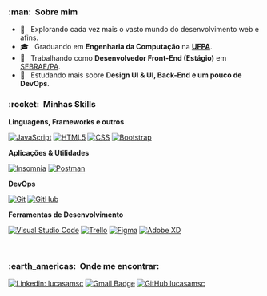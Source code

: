<h3> :man: &nbsp;Sobre mim </h3>

- 🤔 &nbsp; Explorando cada vez mais o vasto mundo do desenvolvimento web e afins.
- 🎓 &nbsp; Graduando em **Engenharia da Computação** na <a href="https://portal.ufpa.br/">**UFPA**</a>.
- 💼 &nbsp; Trabalhando como **Desenvolvedor Front-End (Estágio)** em <a href="https://www.sebrae.com.br/sites/PortalSebrae/ufs/pa?codUf=15">SEBRAE/PA</a>.
- 🌱 &nbsp; Estudando mais sobre **Design UI & UI, Back-End e um pouco de DevOps**.

<h3> :rocket: &nbsp;Minhas Skills </h3>

**Linguagens, Frameworks e outros**

  [![JavaScript](https://img.shields.io/badge/JavaScript-F7DF1E?style=for-the-badge&logo=javascript&logoColor=black)](https://developer.mozilla.org/pt-BR/docs/Web/JavaScript)
  [![HTML5](https://img.shields.io/badge/HTML5-E34F26?style=for-the-badge&logo=html5&logoColor=white)](https://developer.mozilla.org/pt-BR/docs/Web/HTML)
  [![CSS](https://img.shields.io/badge/CSS3-1572B6?style=for-the-badge&logo=css3&logoColor=white)](https://developer.mozilla.org/pt-BR/docs/Web/CSS)
  [![Bootstrap](https://img.shields.io/badge/Bootstrap-563D7C?style=for-the-badge&logo=bootstrap&logoColor=white)](https://getbootstrap.com.br/)

**Aplicações & Utilidades**

  [![Insomnia](https://img.shields.io/badge/-Insomnia-4000BF?style=for-the-badge&logo=insomnia)](https://insomnia.rest/)
  [![Postman](https://img.shields.io/badge/-Postman-FF6C37?style=for-the-badge&logo=postman&logoColor=white)](https://www.postman.com/)

**DevOps**

  [![Git](https://img.shields.io/badge/-Git-EBEAE2?style=for-the-badge&logo=git&logoColor=EB7655)](https://git-scm.com/)
  [![GitHub](https://img.shields.io/badge/GitHub-100000?style=for-the-badge&logo=github&logoColor=white)](https://github.com/)

**Ferramentas de Desenvolvimento**

  [![Visual Studio Code](https://img.shields.io/badge/-Visual%20Studio%20Code-2C2C32?style=for-the-badge&logo=visual-studio-code&logoColor=23A8F2)](https://code.visualstudio.com/)
  [![Trello](https://img.shields.io/badge/-Trello-FEFDFF?style=for-the-badge&logo=trello&logoColor=095ED8)](https://trello.com/pt-BR)
  [![Figma](https://img.shields.io/badge/-Figma-C7B9FF?style=for-the-badge&logo=figma)](https://www.figma.com/)
  [![Adobe XD](https://img.shields.io/badge/-Adobe%20XD-470137?style=for-the-badge&logo=adobe-xd&logoColor=FF61F6)](https://adobe.com/br/products/xd.html)

<br/>

<h3> :earth_americas: &nbsp;Onde me encontrar: </h3> 

[![Linkedin: lucasamsc](https://img.shields.io/badge/-lucasamsc-0077B5?style=for-the-badge&logo=Linkedin&logoColor=white&link=https://www.linkedin.com/in/lucasamsc/)](https://www.linkedin.com/in/lucasamsc/)
[![Gmail Badge](https://img.shields.io/badge/-lucasam.sc@gmail.com-D14836?style=for-the-badge&logo=gmail&logoColor=white&link=mailto:lucasam.sc@gmail.com)](mailto:lucasam.sc@gmail.com)
[![GitHub lucasamsc]( https://img.shields.io/github/followers/lucasamsc?label=follow&logo=github&logoColor=white&style=for-the-badge)](https://github.com/lucasamsc)

